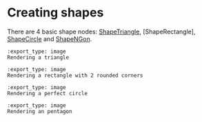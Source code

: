 # Creating shapes

There are 4 basic shape nodes: [ShapeTriangle], [ShapeRectangle], [ShapeCircle]
and [ShapeNGon].

```{nope} shapes.triangle
:export_type: image
Rendering a triangle
```

```{nope} shapes.rectangle
:export_type: image
Rendering a rectangle with 2 rounded corners
```

```{nope} shapes.circle
:export_type: image
Rendering a perfect circle
```

```{nope} shapes.ngon
:export_type: image
Rendering an pentagon
```

[ShapeTriangle]: /usr/ref/libnopegl.md#shapetriangle
[ShapeQuad]: /usr/ref/libnopegl.md#shaperectangle
[ShapeCircle]: /usr/ref/libnopegl.md#shapecircle
[ShapeNGon]: /usr/ref/libnopegl.md#shapengon
